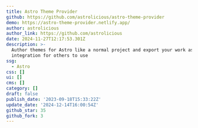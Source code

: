 ```yaml
---
title: Astro Theme Provider
github: https://github.com/astrolicious/astro-theme-provider
demo: https://astro-theme-provider.netlify.app/
author: astrolicious
author_link: https://github.com/astrolicious
date: 2024-11-27T12:17:53.301Z
description: >-
  Author themes for Astro like a normal project and export your work as an
  integration for others to use
ssg:
  - Astro
css: []
ui: []
cms: []
category: []
draft: false
publish_date: '2023-09-18T15:33:22Z'
update_date: '2024-12-14T16:00:54Z'
github_star: 35
github_fork: 3
---
```

